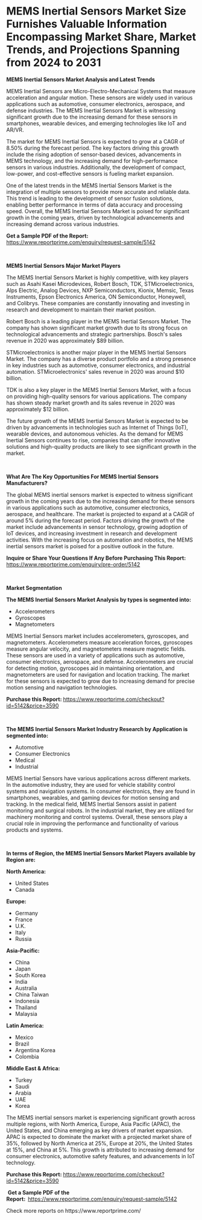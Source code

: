 <p><h1>MEMS Inertial Sensors Market Size Furnishes Valuable Information Encompassing Market Share, Market Trends, and Projections Spanning from 2024 to 2031</h1></p><p><strong>MEMS Inertial Sensors Market Analysis and Latest Trends</strong></p>
<p><p>MEMS Inertial Sensors are Micro-Electro-Mechanical Systems that measure acceleration and angular motion. These sensors are widely used in various applications such as automotive, consumer electronics, aerospace, and defense industries. The MEMS Inertial Sensors Market is witnessing significant growth due to the increasing demand for these sensors in smartphones, wearable devices, and emerging technologies like IoT and AR/VR.</p><p>The market for MEMS Inertial Sensors is expected to grow at a CAGR of 8.50% during the forecast period. The key factors driving this growth include the rising adoption of sensor-based devices, advancements in MEMS technology, and the increasing demand for high-performance sensors in various industries. Additionally, the development of compact, low-power, and cost-effective sensors is fueling market expansion.</p><p>One of the latest trends in the MEMS Inertial Sensors Market is the integration of multiple sensors to provide more accurate and reliable data. This trend is leading to the development of sensor fusion solutions, enabling better performance in terms of data accuracy and processing speed. Overall, the MEMS Inertial Sensors Market is poised for significant growth in the coming years, driven by technological advancements and increasing demand across various industries.</p></p>
<p><strong>Get a Sample PDF of the Report:&nbsp;</strong> <a href="https://www.reportprime.com/enquiry/request-sample/5142">https://www.reportprime.com/enquiry/request-sample/5142</a></p>
<p>&nbsp;</p>
<p><strong>MEMS Inertial Sensors Major Market Players</strong></p>
<p><p>The MEMS Inertial Sensors Market is highly competitive, with key players such as Asahi Kasei Microdevices, Robert Bosch, TDK, STMicroelectronics, Alps Electric, Analog Devices, NXP Semiconductors, Kionix, Memsic, Texas Instruments, Epson Electronics America, ON Semiconductor, Honeywell, and Colibrys. These companies are constantly innovating and investing in research and development to maintain their market position.</p><p>Robert Bosch is a leading player in the MEMS Inertial Sensors Market. The company has shown significant market growth due to its strong focus on technological advancements and strategic partnerships. Bosch's sales revenue in 2020 was approximately $89 billion.</p><p>STMicroelectronics is another major player in the MEMS Inertial Sensors Market. The company has a diverse product portfolio and a strong presence in key industries such as automotive, consumer electronics, and industrial automation. STMicroelectronics' sales revenue in 2020 was around $10 billion.</p><p>TDK is also a key player in the MEMS Inertial Sensors Market, with a focus on providing high-quality sensors for various applications. The company has shown steady market growth and its sales revenue in 2020 was approximately $12 billion.</p><p>The future growth of the MEMS Inertial Sensors Market is expected to be driven by advancements in technologies such as Internet of Things (IoT), wearable devices, and autonomous vehicles. As the demand for MEMS Inertial Sensors continues to rise, companies that can offer innovative solutions and high-quality products are likely to see significant growth in the market.</p></p>
<p>&nbsp;</p>
<p><strong>What Are The Key Opportunities For MEMS Inertial Sensors Manufacturers?</strong></p>
<p><p>The global MEMS inertial sensors market is expected to witness significant growth in the coming years due to the increasing demand for these sensors in various applications such as automotive, consumer electronics, aerospace, and healthcare. The market is projected to expand at a CAGR of around 5% during the forecast period. Factors driving the growth of the market include advancements in sensor technology, growing adoption of IoT devices, and increasing investment in research and development activities. With the increasing focus on automation and robotics, the MEMS inertial sensors market is poised for a positive outlook in the future.</p></p>
<p><strong>Inquire or Share Your Questions If Any Before Purchasing This Report:</strong> <a href="https://www.reportprime.com/enquiry/pre-order/5142">https://www.reportprime.com/enquiry/pre-order/5142</a></p>
<p>&nbsp;</p>
<p><strong>Market Segmentation</strong></p>
<p><strong>The MEMS Inertial Sensors Market Analysis by types is segmented into:</strong></p>
<p><ul><li>Accelerometers</li><li>Gyroscopes</li><li>Magnetometers</li></ul></p>
<p><p>MEMS Inertial Sensors market includes accelerometers, gyroscopes, and magnetometers. Accelerometers measure acceleration forces, gyroscopes measure angular velocity, and magnetometers measure magnetic fields. These sensors are used in a variety of applications such as automotive, consumer electronics, aerospace, and defense. Accelerometers are crucial for detecting motion, gyroscopes aid in maintaining orientation, and magnetometers are used for navigation and location tracking. The market for these sensors is expected to grow due to increasing demand for precise motion sensing and navigation technologies.</p></p>
<p><strong>Purchase this Report:&nbsp;</strong><a href="https://www.reportprime.com/checkout?id=5142&price=3590">https://www.reportprime.com/checkout?id=5142&price=3590</a></p>
<p>&nbsp;</p>
<p><strong>The MEMS Inertial Sensors Market Industry Research by Application is segmented into:</strong></p>
<p><ul><li>Automotive</li><li>Consumer Electronics</li><li>Medical</li><li>Industrial</li></ul></p>
<p><p>MEMS Inertial Sensors have various applications across different markets. In the automotive industry, they are used for vehicle stability control systems and navigation systems. In consumer electronics, they are found in smartphones, wearables, and gaming devices for motion sensing and tracking. In the medical field, MEMS Inertial Sensors assist in patient monitoring and surgical robots. In the industrial market, they are utilized for machinery monitoring and control systems. Overall, these sensors play a crucial role in improving the performance and functionality of various products and systems.</p></p>
<p>&nbsp;</p>
<p><strong>In terms of Region, the MEMS Inertial Sensors Market Players available by Region are:</strong></p>
<p>
    <p> <strong> North America: </strong>
        <ul>
            <li>United States</li>
            <li>Canada</li>
        </ul>
        </p> 
    <p> <strong> Europe: </strong>
        <ul>
            <li>Germany</li>
            <li>France</li>
            <li>U.K.</li>
            <li>Italy</li>
            <li>Russia</li>
        </ul>
        </p> 
    <p> <strong> Asia-Pacific: </strong>
        <ul>
            <li>China</li>
            <li>Japan</li>
            <li>South Korea</li>
            <li>India</li>
            <li>Australia</li>
            <li>China Taiwan</li>
            <li>Indonesia</li>
            <li>Thailand</li>
            <li>Malaysia</li>
        </ul>
        </p> 
    <p> <strong> Latin America: </strong>
        <ul>
            <li>Mexico</li>
            <li>Brazil</li>
            <li>Argentina Korea</li>
            <li>Colombia</li>
        </ul>
        </p> 
    <p> <strong> Middle East & Africa: </strong>
        <ul>
            <li>Turkey</li>
            <li>Saudi</li>
            <li>Arabia</li>
            <li>UAE</li>
            <li>Korea</li>
        </ul>
    </p>
    </p>
<p><p>The MEMS inertial sensors market is experiencing significant growth across multiple regions, with North America, Europe, Asia Pacific (APAC), the United States, and China emerging as key drivers of market expansion. APAC is expected to dominate the market with a projected market share of 35%, followed by North America at 25%, Europe at 20%, the United States at 15%, and China at 5%. This growth is attributed to increasing demand for consumer electronics, automotive safety features, and advancements in IoT technology.</p></p>
<p><strong>Purchase this Report: </strong><a href="https://www.reportprime.com/checkout?id=5142&price=3590">https://www.reportprime.com/checkout?id=5142&price=3590</a></p>
<p>&nbsp;<strong>Get a Sample PDF of the Report:&nbsp;&nbsp;</strong><a href="https://www.reportprime.com/enquiry/request-sample/5142">https://www.reportprime.com/enquiry/request-sample/5142</a></p>
<p><strong></strong></p>
<p>Check more reports on https://www.reportprime.com/</p>